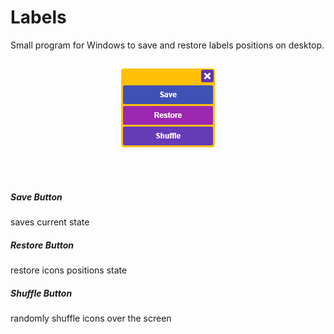 # Labels
Small program for Windows to save and restore labels positions on desktop.
##
<p align="center">
	<img src="Labels/screen.png" alt="Save desktop links programm screenshoot" /><br /><br />
</p>
<br />
<h5>Save Button</h5> saves current state
<h5>Restore Button</h5> restore icons positions state
<h5>Shuffle Button</h5> randomly shuffle icons over the screen

